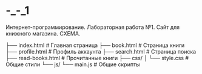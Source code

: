 # -_-_1
Интернет-программирование. Лабораторная работа №1. Сайт для книжного магазина.
СХЕМА.

├── index.html          # Главная страница
├── book.html           # Страница книги
├── profile.html        # Профиль аккаунта
├── search.html         # Страница поиска
├── read-books.html     # Прочитанные книги
├── css/
│   └── style.css       # Общие стили
└── js/
    └── main.js         # Общие скрипты
